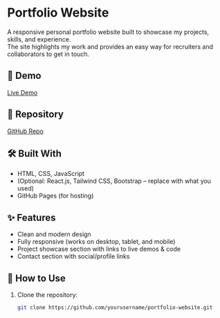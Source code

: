 # Portfolio Website

A responsive personal portfolio website built to showcase my projects, skills, and experience.  
The site highlights my work and provides an easy way for recruiters and collaborators to get in touch.  

## 🚀 Demo
[Live Demo](https://af653538-sketch.github.io/portfolio-website/)  

## 📂 Repository
[GitHub Repo](https://github.com/af653538/portfolio-website)  

## 🛠️ Built With
- HTML, CSS, JavaScript  
- (Optional: React.js, Tailwind CSS, Bootstrap – replace with what you used)  
- GitHub Pages (for hosting)  

## ✨ Features
- Clean and modern design  
- Fully responsive (works on desktop, tablet, and mobile)  
- Project showcase section with links to live demos & code  
- Contact section with social/profile links  

## 📖 How to Use
1. Clone the repository:
   ```bash
   git clone https://github.com/yourusername/portfolio-website.git
